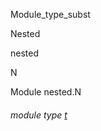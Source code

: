 Module_type_subst

Nested

nested

N

Module nested.N

<a id="module-type-t"></a>

###### module type [t](Module_type_subst.Nested.module-type-nested.N.module-type-t.md)